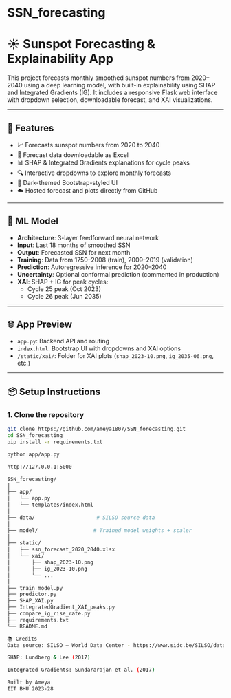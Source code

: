 # SSN_forecasting
# ☀️ Sunspot Forecasting & Explainability App

This project forecasts monthly smoothed sunspot numbers from 2020–2040 using a deep learning model, with built-in explainability using SHAP and Integrated Gradients (IG). It includes a responsive Flask web interface with dropdown selection, downloadable forecast, and XAI visualizations.

---

## 🚀 Features

- 📈 Forecasts sunspot numbers from 2020 to 2040
- 💾 Forecast data downloadable as Excel
- 📊 SHAP & Integrated Gradients explanations for cycle peaks
- 🔍 Interactive dropdowns to explore monthly forecasts
- 🎨 Dark-themed Bootstrap-styled UI
- ☁️ Hosted forecast and plots directly from GitHub

---

## 🧠 ML Model

- **Architecture**: 3-layer feedforward neural network
- **Input**: Last 18 months of smoothed SSN
- **Output**: Forecasted SSN for next month
- **Training**: Data from 1750–2008 (train), 2009–2019 (validation)
- **Prediction**: Autoregressive inference for 2020–2040
- **Uncertainty**: Optional conformal prediction (commented in production)
- **XAI**: SHAP + IG for peak cycles:  
  - Cycle 25 peak (Oct 2023)  
  - Cycle 26 peak (Jun 2035)

---

## 🌐 App Preview

- `app.py`: Backend API and routing
- `index.html`: Bootstrap UI with dropdowns and XAI options
- `/static/xai/`: Folder for XAI plots (`shap_2023-10.png`, `ig_2035-06.png`, etc.)

---

## 📦 Setup Instructions

### 1. Clone the repository

```bash
git clone https://github.com/ameya1807/SSN_forecasting.git
cd SSN_forecasting
pip install -r requirements.txt

python app/app.py

http://127.0.0.1:5000

SSN_forecasting/
│
├── app/
│   └── app.py
│   └── templates/index.html
│
├── data/                    # SILSO source data
│
├── model/                  # Trained model weights + scaler
│
├── static/
│   ├── ssn_forecast_2020_2040.xlsx
│   └── xai/
│       ├── shap_2023-10.png
│       ├── ig_2023-10.png
│       └── ...
│
├── train_model.py
├── predictor.py
├── SHAP_XAI.py
├── IntegratedGradient_XAI_peaks.py
├── compare_ig_rise_rate.py
├── requirements.txt
└── README.md

📚 Credits
Data source: SILSO – World Data Center - https://www.sidc.be/SILSO/datafiles - 13-month smoothed monthly total sunspot number [1/1749 - now] 

SHAP: Lundberg & Lee (2017)

Integrated Gradients: Sundararajan et al. (2017)

Built by Ameya
IIT BHU 2023-28
